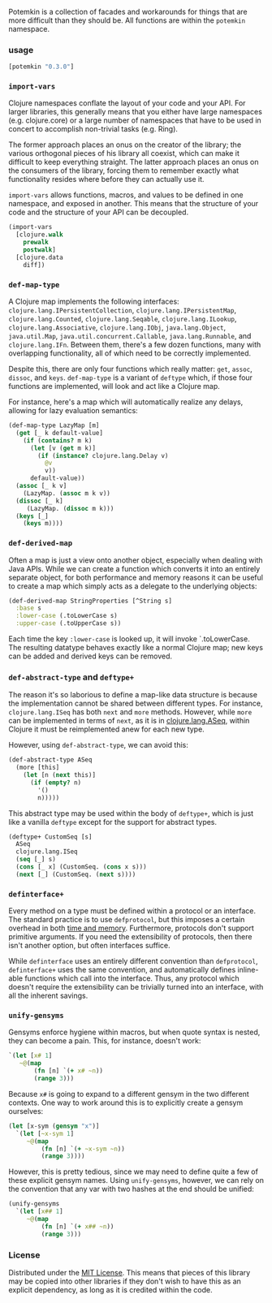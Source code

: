 Potemkin is a collection of facades and workarounds for things that are more difficult than they should be.  All functions are within the `potemkin` namespace.

### usage

```clj
[potemkin "0.3.0"]
```

### `import-vars`

Clojure namespaces conflate the layout of your code and your API.  For larger libraries, this generally means that you either have large namespaces (e.g. clojure.core) or a large number of namespaces that have to be used in concert to accomplish non-trivial tasks (e.g. Ring).

The former approach places an onus on the creator of the library; the various orthogonal pieces of his library all coexist, which can make it difficult to keep everything straight. The latter approach places an onus on the consumers of the library, forcing them to remember exactly what functionality resides where before they can actually use it.

`import-vars` allows functions, macros, and values to be defined in one namespace, and exposed in another.  This means that the structure of your code and the structure of your API can be decoupled.

```clj
(import-vars
  [clojure.walk
    prewalk
    postwalk]
  [clojure.data
    diff])
```

### `def-map-type`

A Clojure map implements the following interfaces: `clojure.lang.IPersistentCollection`, `clojure.lang.IPersistentMap`, `clojure.lang.Counted`, `clojure.lang.Seqable`, `clojure.lang.ILookup`, `clojure.lang.Associative`, `clojure.lang.IObj`, `java.lang.Object`, `java.util.Map`, `java.util.concurrent.Callable`, `java.lang.Runnable`, and `clojure.lang.IFn`.  Between them, there's a few dozen functions, many with overlapping functionality, all of which need to be correctly implemented.

Despite this, there are only four functions which really matter: `get`, `assoc`, `dissoc`, and `keys`.  `def-map-type` is a variant of `deftype` which, if those four functions are implemented, will look and act like a Clojure map.

For instance, here's a map which will automatically realize any delays, allowing for lazy evaluation semantics:

```clj
(def-map-type LazyMap [m]	
  (get [_ k default-value]
    (if (contains? m k)
      (let [v (get m k)]
        (if (instance? clojure.lang.Delay v)
          @v
          v))
      default-value))
  (assoc [_ k v]
    (LazyMap. (assoc m k v))
  (dissoc [_ k]
     (LazyMap. (dissoc m k)))
  (keys [_]
    (keys m))))
```

### `def-derived-map`

Often a map is just a view onto another object, especially when dealing with Java APIs.  While we can create a function which converts it into an entirely separate object, for both performance and memory reasons it can be useful to create a map which simply acts as a delegate to the underlying objects:

```clj
(def-derived-map StringProperties [^String s]
  :base s
  :lower-case (.toLowerCase s)
  :upper-case (.toUpperCase s))
```

Each time the key `:lower-case` is looked up, it will invoke `.toLowerCase.  The resulting datatype behaves exactly like a normal Clojure map; new keys can be added and derived keys can be removed.

### `def-abstract-type` and `deftype+`

The reason it's so laborious to define a map-like data structure is because the implementation cannot be shared between different types.  For instance, `clojure.lang.ISeq` has both `next` and `more` methods.  However, while `more` can be implemented in terms of `next`, as it is in [clojure.lang.ASeq](https://github.com/clojure/clojure/blob/master/src/jvm/clojure/lang/ASeq.java#L129), within Clojure it must be reimplemented anew for each new type.

However, using `def-abstract-type`, we can avoid this:

```clj
(def-abstract-type ASeq
  (more [this]
    (let [n (next this)]
      (if (empty? n)
        '()
        n)))))
```

This abstract type may be used within the body of `deftype+`, which is just like a vanilla `deftype` except for the support for abstract types.

```clj
(deftype+ CustomSeq [s]
  ASeq
  clojure.lang.ISeq
  (seq [_] s)
  (cons [_ x] (CustomSeq. (cons x s)))
  (next [_] (CustomSeq. (next s))))
```

### `definterface+`

Every method on a type must be defined within a protocol or an interface.  The standard practice is to use `defprotocol`, but this imposes a certain overhead in both [time and memory](https://gist.github.com/ztellman/5603216).  Furthermore, protocols don't support primitive arguments.  If you need the extensibility of protocols, then there isn't another option, but often interfaces suffice.  

While `definterface` uses an entirely different convention than `defprotocol`, `definterface+` uses the same convention, and automatically defines inline-able functions which call into the interface.  Thus, any protocol which doesn't require the extensibility can be trivially turned into an interface, with all the inherent savings.

### `unify-gensyms`

Gensyms enforce hygiene within macros, but when quote syntax is nested, they can become a pain.  This, for instance, doesn't work:

```clj
`(let [x# 1]
   ~@(map 
       (fn [n] `(+ x# ~n)) 
       (range 3)))
```

Because `x#` is going to expand to a different gensym in the two different contexts.  One way to work around this is to explicitly create a gensym ourselves:

```clj
(let [x-sym (gensym "x")]
  `(let [~x-sym 1]
     ~@(map 
         (fn [n] `(+ ~x-sym ~n)) 
         (range 3))))
```

However, this is pretty tedious, since we may need to define quite a few of these explicit gensym names.  Using `unify-gensyms`, however, we can rely on the convention that any var with two hashes at the end should be unified:

```clj
(unify-gensyms
  `(let [x## 1]
     ~@(map 
         (fn [n] `(+ x## ~n)) 
         (range 3)))
```

### License

Distributed under the [MIT License](http://opensource.org/licenses/MIT).  This means that pieces of this library may be copied into other libraries if they don't wish to have this as an explicit dependency, as long as it is credited within the code.
